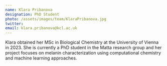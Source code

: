 ```yaml
---
name: Klara Pribanova
designation: PhD Student
photo: /assets/images/team/KlaraPribanova.jpg
twitter: 
email: klara.pribanova@kcl.ac.uk
---
```


Klara obtained her MSc in Biological Chemistry at the University of Vienna in 2023. She is currently a PhD student in the Matta research group and her project focuses on melanin characterization using computational chemistry and machine learning approaches.
